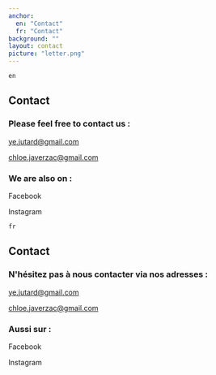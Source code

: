 ```yaml
---
anchor:
  en: "Contact"
  fr: "Contact"
background: ""
layout: contact
picture: "letter.png"
---
```

`en`

## Contact

### Please feel free to contact us :

ye.jutard@gmail.com

chloe.javerzac@gmail.com

### We are also on :

Facebook

Instagram



`fr`

## Contact

### N'hésitez pas à nous contacter via nos adresses :

ye.jutard@gmail.com

chloe.javerzac@gmail.com

### Aussi sur :

Facebook

Instagram
